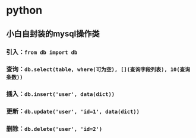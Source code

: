 # python
## 小白自封装的mysql操作类

### 引入：```from db import db```
### 查询：```db.select(table, where(可为空), [](查询字段列表), 10(查询条数))```
### 插入：```db.insert('user', data(dict))```
### 更新：```db.update('user', 'id=1', data(dict))```
### 删除：```db.delete('user', 'id=2')```
